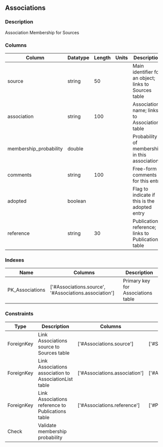 ## Associations
### Description
Association Membership for Sources
### Columns
| Column | Datatype | Length | Units | Description | UCD | Nullable |
| --- | --- | --- | --- | --- | --- | --- |
| source | string | 50 |  | Main identifier for an object; links to Sources table | meta.id;meta.main | False |
| association | string | 100 |  | Association name; links to Associations table | meta.id | False |
| membership_probability | double |  |  | Probability of membership in this association | stat.probability | True |
| comments | string | 100 |  | Free-form comments for this entry | meta.note | True |
| adopted | boolean |  |  | Flag to indicate if this is the adopted entry |  | True |
| reference | string | 30 |  | Publication reference; links to Publications table | meta.ref | False |

### Indexes
| Name | Columns | Description |
| --- | --- | --- |
| PK_Associations | ['#Associations.source', '#Associations.association'] | Primary key for Associations table |

### Constraints
| Type | Description | Columns | Referenced Columns |
| --- | --- | --- | --- |
| ForeignKey | Link Associations source to Sources table | ['#Associations.source'] | ['#Sources.source'] |
| ForeignKey | Link Associations association to AssociationList table | ['#Associations.association'] | ['#AssociationList.association'] |
| ForeignKey | Link Associations reference to Publications table | ['#Associations.reference'] | ['#Publications.reference'] |
| Check | Validate membership probability |  |  |


